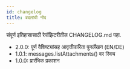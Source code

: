 ```yaml
---
id: changelog
title: बदलांची नोंद
---
```


संपूर्ण इतिहासासाठी रेपॉझिटरीतील CHANGELOG.md पहा.

- 2.0.0: पूर्ण वैशिष्ट्यांसह आवृत्तीकरिता पुनर्लेखन (EN/DE)
- 1.0.1: messages.listAttachments() वर स्विच
- 1.0.0: प्रारंभिक प्रकाशन
